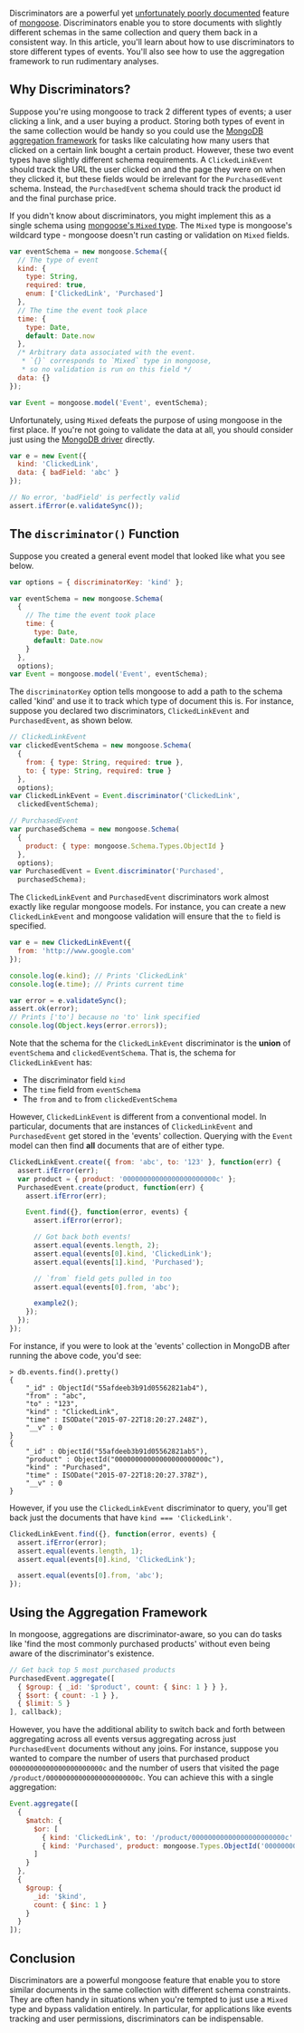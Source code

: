 Discriminators are a powerful yet [unfortunately poorly documented](https://github.com/Automattic/mongoose/issues/2743)
feature of [mongoose](http://npmjs.org/package/mongoose). Discriminators
enable you to store documents with slightly different schemas in the same
collection and query them back in a consistent way. In this article, you'll
learn about how to use discriminators to store different types of events. You'll
also see how to use the aggregation framework to run rudimentary analyses.

Why Discriminators?
-------------------

Suppose you're using mongoose to track 2 different types of events; a user
clicking a link, and a user buying a product. Storing both types of event in
the same collection would be handy so you could use the
[MongoDB aggregation framework](http://thecodebarbarian.com/2015/06/26/crunching-nba-finals-history-with-mongodb)
for tasks like calculating how many users that clicked on a certain link bought
a certain product. However, these two event types have slightly different
schema requirements. A `ClickedLinkEvent` should track the URL the user clicked
on and the page they were on when they clicked it, but these fields would be
irrelevant for the `PurchasedEvent` schema. Instead, the `PurchasedEvent` schema
should track the product id and the final purchase price.

If you didn't know about discriminators, you might implement this as a single
schema using [mongoose's `Mixed` type](http://mongoosejs.com/docs/schematypes.html#mixed).
The `Mixed` type is mongoose's wildcard type - mongoose doesn't run casting or
validation on `Mixed` fields.

```javascript
var eventSchema = new mongoose.Schema({
  // The type of event
  kind: {
    type: String,
    required: true,
    enum: ['ClickedLink', 'Purchased']
  },
  // The time the event took place
  time: {
    type: Date,
    default: Date.now
  },
  /* Arbitrary data associated with the event.
   * `{}` corresponds to `Mixed` type in mongoose,
   * so no validation is run on this field */
  data: {}
});

var Event = mongoose.model('Event', eventSchema);
```

Unfortunately, using `Mixed` defeats the purpose of using mongoose in the
first place. If you're not going to validate the data at all, you should
consider just using the [MongoDB driver](https://github.com/mongodb/node-mongodb-native)
directly.

```javascript
var e = new Event({
  kind: 'ClickedLink',
  data: { badField: 'abc' }
});

// No error, 'badField' is perfectly valid
assert.ifError(e.validateSync());
```

The `discriminator()` Function
------------------------------

Suppose you created a general event model that looked like what you see below.

```javascript
var options = { discriminatorKey: 'kind' };

var eventSchema = new mongoose.Schema(
  {
    // The time the event took place
    time: {
      type: Date,
      default: Date.now
    }
  },
  options);
var Event = mongoose.model('Event', eventSchema);
```

The `discriminatorKey` option tells mongoose to add a path to the schema called
'kind' and use it to track which type of document this is. For instance, suppose
you declared two discriminators, `ClickedLinkEvent` and `PurchasedEvent`, as
shown below.

```javascript
// ClickedLinkEvent
var clickedEventSchema = new mongoose.Schema(
  {
    from: { type: String, required: true },
    to: { type: String, required: true }
  },
  options);
var ClickedLinkEvent = Event.discriminator('ClickedLink',
  clickedEventSchema);

// PurchasedEvent
var purchasedSchema = new mongoose.Schema(
  {
    product: { type: mongoose.Schema.Types.ObjectId }
  },
  options);
var PurchasedEvent = Event.discriminator('Purchased',
  purchasedSchema);
```

The `ClickedLinkEvent` and `PurchasedEvent` discriminators work almost exactly
like regular mongoose models. For instance, you can create a new
`ClickedLinkEvent` and mongoose validation will ensure that the `to` field is
specified.

```javascript
var e = new ClickedLinkEvent({
  from: 'http://www.google.com'
});

console.log(e.kind); // Prints 'ClickedLink'
console.log(e.time); // Prints current time

var error = e.validateSync();
assert.ok(error);
// Prints ['to'] because no 'to' link specified
console.log(Object.keys(error.errors));
```

Note that the schema for the `ClickedLinkEvent` discriminator is the **union**
of `eventSchema` and `clickedEventSchema`. That is, the schema for
`ClickedLinkEvent` has:

* The discriminator field `kind`
* The `time` field from `eventSchema`
* The `from` and `to` from `clickedEventSchema`

However, `ClickedLinkEvent` is different from a conventional model. In
particular, documents that are instances of `ClickedLinkEvent` and
`PurchasedEvent` get stored in the 'events' collection. Querying with the
`Event` model can then find **all** documents that are of either type.

```javascript
ClickedLinkEvent.create({ from: 'abc', to: '123' }, function(err) {
  assert.ifError(err);
  var product = { product: '00000000000000000000000c' };
  PurchasedEvent.create(product, function(err) {
    assert.ifError(err);

    Event.find({}, function(error, events) {
      assert.ifError(error);

      // Got back both events!
      assert.equal(events.length, 2);
      assert.equal(events[0].kind, 'ClickedLink');
      assert.equal(events[1].kind, 'Purchased');

      // `from` field gets pulled in too
      assert.equal(events[0].from, 'abc');

      example2();
    });
  });
});
```

For instance, if you were to look at the 'events' collection in MongoDB
after running the above code, you'd see:

```
> db.events.find().pretty()
{
	"_id" : ObjectId("55afdeeb3b91d05562821ab4"),
	"from" : "abc",
	"to" : "123",
	"kind" : "ClickedLink",
	"time" : ISODate("2015-07-22T18:20:27.248Z"),
	"__v" : 0
}
{
	"_id" : ObjectId("55afdeeb3b91d05562821ab5"),
	"product" : ObjectId("00000000000000000000000c"),
	"kind" : "Purchased",
	"time" : ISODate("2015-07-22T18:20:27.378Z"),
	"__v" : 0
}
```

However, if you use the `ClickedLinkEvent` discriminator to query, you'll get
back just the documents that have `kind === 'ClickedLink'`.

```javascript
ClickedLinkEvent.find({}, function(error, events) {
  assert.ifError(error);
  assert.equal(events.length, 1);
  assert.equal(events[0].kind, 'ClickedLink');

  assert.equal(events[0].from, 'abc');
});
```

Using the Aggregation Framework
-------------------------------

In mongoose, aggregations are discriminator-aware, so you can do tasks like
'find the most commonly purchased products' without even being aware of the
discriminator's existence.

```javascript
// Get back top 5 most purchased products
PurchasedEvent.aggregate([
  { $group: { _id: '$product', count: { $inc: 1 } } },
  { $sort: { count: -1 } },
  { $limit: 5 }
], callback);
```

However, you have the additional ability to switch back and forth between
aggregating across all events versus aggregating across just `PurchasedEvent`
documents without any joins. For instance, suppose you wanted to compare the
number of users that purchased product `00000000000000000000000c` and the
number of users that visited the page `/product/00000000000000000000000c`. You
can achieve this with a single aggregation:

```javascript
Event.aggregate([
  {
    $match: {
      $or: [
        { kind: 'ClickedLink', to: '/product/00000000000000000000000c' },
        { kind: 'Purchased', product: mongoose.Types.ObjectId('00000000000000000000000c') }
      ]
    }
  },
  {
    $group: {
      _id: '$kind',
      count: { $inc: 1 }
    }
  }
]);
```

Conclusion
----------

Discriminators are a powerful mongoose feature that enable you to store
similar documents in the same collection with different schema constraints.
They are often handy in situations when you're tempted to just use a `Mixed`
type and bypass validation entirely. In particular, for applications like events
tracking and user permissions, discriminators can be indispensable.
